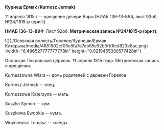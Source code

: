 **Курнеш Ермак (Kurnesz Jermak)**

11 апреля 1815 г -- крещение дочери Вяры (НИАБ 136-13-894, лист 92об,
№24/1815-р (ориг)).

**НИАБ 136-13-894:** Лист 92об. **Метрическая запись №24/1815-р
(ориг).**

![](./Осовская волость/Горелое/Курнеши/Ермак Катерына/media/4881502cf06c6fa7e7eb65e52b5fb1fed823e8ac.png){width="6.496527777777778in"
height="0.9219455380577428in"}

Осовская Покровская церковь. 11 апреля 1815 года. Метрическая запись о
крещении.

Kurneszowna Wiara -- дочь родителей с деревни Горелое.

Kurnesz Jermak -- отец.

Kurneszowa Katerzyna -- мать.

Suszko Symon -- кум.

Suszkowa Ewdokia -- кума.

Woyniewicz Tomasz -- ксёндз.
